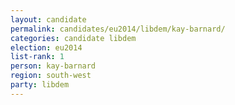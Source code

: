 ```yaml
---
layout: candidate
permalink: candidates/eu2014/libdem/kay-barnard/
categories: candidate libdem
election: eu2014
list-rank: 1
person: kay-barnard
region: south-west
party: libdem
---
```

